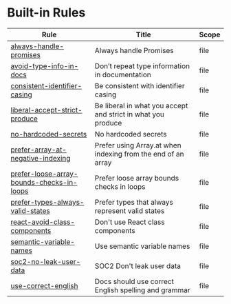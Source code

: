 # Built-in Rules

| Rule                                                                                          | Title                                                        | Scope |
| --------------------------------------------------------------------------------------------- | ------------------------------------------------------------ | ----- |
| [always-handle-promises](/rules/always-handle-promises)                                       | Always handle Promises                                       | file  |
| [avoid-type-info-in-docs](/rules/avoid-type-info-in-docs)                                     | Don’t repeat type information in documentation               | file  |
| [consistent-identifier-casing](/rules/consistent-identifier-casing)                           | Be consistent with identifier casing                         | file  |
| [liberal-accept-strict-produce](/rules/liberal-accept-strict-produce)                         | Be liberal in what you accept and strict in what you produce | file  |
| [no-hardcoded-secrets](/rules/no-hardcoded-secrets)                                           | No hardcoded secrets                                         | file  |
| [prefer-array-at-negative-indexing](/rules/prefer-array-at-negative-indexing)                 | Prefer using Array.at when indexing from the end of an array | file  |
| [prefer-loose-array-bounds-checks-in-loops](/rules/prefer-loose-array-bounds-checks-in-loops) | Prefer loose array bounds checks in loops                    | file  |
| [prefer-types-always-valid-states](/rules/prefer-types-always-valid-states)                   | Prefer types that always represent valid states              | file  |
| [react-avoid-class-components](/rules/react-avoid-class-components)                           | Don't use React class components                             | file  |
| [semantic-variable-names](/rules/semantic-variable-names)                                     | Use semantic variable names                                  | file  |
| [soc2-no-leak-user-data](/rules/soc2-no-leak-user-data)                                       | SOC2 Don't leak user data                                    | file  |
| [use-correct-english](/rules/use-correct-english)                                             | Docs should use correct English spelling and grammar         | file  |
